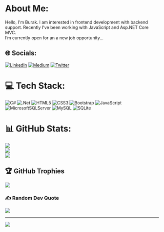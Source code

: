 #  About Me:
Hello, I'm Burak. I am interested in frontend development with backend support. Recently I've been working with JavaScript and Asp.NET Core MVC.<br>I’m currently open for an a new job opportunity...


## 🌐 Socials:
[![LinkedIn](https://img.shields.io/badge/LinkedIn-%230077B5.svg?logo=linkedin&logoColor=white)](https://linkedin.com/in/burakgoturler)
[![Medium](https://img.shields.io/badge/Medium-12100E?logo=medium&logoColor=white)](https://medium.com/@burakkdev)
[![Twitter](https://img.shields.io/badge/Twitter-%231DA1F2.svg?logo=Twitter&logoColor=white)](https://twitter.com/burakkdev) 

# 💻 Tech Stack:
![C#](https://img.shields.io/badge/c%23-%23239120.svg?style=for-the-badge&logo=c-sharp&logoColor=white)
![.Net](https://img.shields.io/badge/.NET-5C2D91?style=for-the-badge&logo=.net&logoColor=white)
![HTML5](https://img.shields.io/badge/html5-%23E34F26.svg?style=for-the-badge&logo=html5&logoColor=white)
![CSS3](https://img.shields.io/badge/css3-%231572B6.svg?style=for-the-badge&logo=css3&logoColor=white)
![Bootstrap](https://img.shields.io/badge/bootstrap-%23563D7C.svg?style=for-the-badge&logo=bootstrap&logoColor=white)
![JavaScript](https://img.shields.io/badge/javascript-%23323330.svg?style=for-the-badge&logo=javascript&logoColor=%23F7DF1E)
![MicrosoftSQLServer](https://img.shields.io/badge/Microsoft%20SQL%20Sever-CC2927?style=for-the-badge&logo=microsoft%20sql%20server&logoColor=white)
![MySQL](https://img.shields.io/badge/mysql-%2300f.svg?style=for-the-badge&logo=mysql&logoColor=white)
![SQLite](https://img.shields.io/badge/sqlite-%2307405e.svg?style=for-the-badge&logo=sqlite&logoColor=white)
# 📊 GitHub Stats:
![](https://github-readme-stats.vercel.app/api?username=BurakGoturler&theme=slateorange&hide_border=false&include_all_commits=true&count_private=true)<br/>
![](https://github-readme-streak-stats.herokuapp.com/?user=BurakGoturler&theme=slateorange&hide_border=false)<br/>
![](https://github-readme-stats.vercel.app/api/top-langs/?username=BurakGoturler&theme=slateorange&hide_border=false&include_all_commits=true&count_private=true&layout=compact)

## 🏆 GitHub Trophies
![](https://github-profile-trophy.vercel.app/?username=BurakGoturler&theme=radical&no-frame=false&no-bg=false&margin-w=4)

### ✍️ Random Dev Quote
![](https://quotes-github-readme.vercel.app/api?type=horizontal&theme=dark)

---
[![](https://visitcount.itsvg.in/api?id=BurakGoturler&icon=3&color=11)](https://visitcount.itsvg.in)

